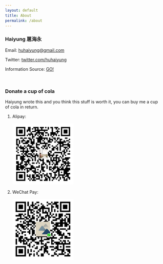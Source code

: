 ```yaml
---
layout: default
title: About
permalink: /about
---
```


### Haiyung 扈海永

Email: [huhaiyung@gmail.com](mailto:huhaiyung@gmail.com)

Twitter: [twitter.com/huhaiyung](https://twitter.com/huhaiyung)

<p>Information Source: <a href="/info">GO!</a></p>

<br>

### Donate a cup of cola

Haiyung wrote this and you think this stuff is worth it, you can buy me a cup of cola in return.
<div id="pay-wrapper">
    <ol>
        <li>
            <p>Alipay:</p>
            <p>
                <img src="/images/alipay.png" width="200">
            </p>
        </li>
        <li>
            <p>WeChat Pay:</p>
            <p>
                <img src="/images/wechat.png" width="200">
            </p>
    </li>
    </ol>
</div>